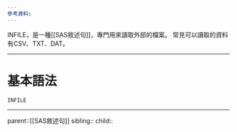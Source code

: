 ```yaml
---
參考資料:
---
```

INFILE，是一種[[SAS敘述句]]，專門用來讀取外部的檔案。
常見可以讀取的資料有CSV、TXT、DAT。
- - -
# 基本語法
```SAS
INFILE 
```
- - -
parent::[[SAS敘述句]]
sibling::
child::